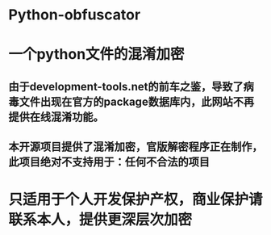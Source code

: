 # Python-obfuscator
# 一个python文件的混淆加密
## 由于development-tools.net的前车之鉴，导致了病毒文件出现在官方的package数据库内，此网站不再提供在线混淆功能。
## 本开源项目提供了混淆加密，官版解密程序正在制作，此项目绝对不支持用于：任何不合法的项目
# 只适用于个人开发保护产权，商业保护请联系本人，提供更深层次加密
